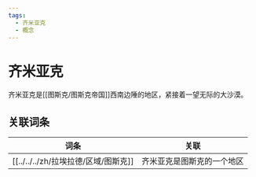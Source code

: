 ```yaml
---
tags:
  - 齐米亚克
  - 概念
---
```

# 齐米亚克

齐米亚克是[[图斯克/图斯克帝国]]西南边陲的地区，紧接着一望无际的大沙漠。

## 关联词条

| 词条      | 关联            |
| ------- | ------------- |
| [[../../../zh/拉埃拉德/区域/图斯克]] | 齐米亚克是图斯克的一个地区 |

